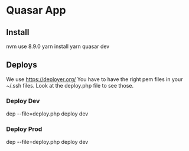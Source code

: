 # Quasar App

## Install
nvm use  8.9.0
yarn install
yarn quasar dev

## Deploys
We use https://deployer.org/
You have to have the right pem files in your ~/.ssh files. Look at the deploy.php file to see those.

### Deploy Dev
dep --file=deploy.php deploy dev

### Deploy Prod
dep --file=deploy.php deploy dev

